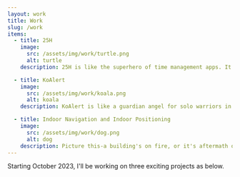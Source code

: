```yaml
---
layout: work
title: Work
slug: /work
items:
  - title: 25H
    image:
      src: /assets/img/work/turtle.png
      alt: turtle
    description: 25H is like the superhero of time management apps. It takes tasks from your messages, emails and even the course schedules on your phone under your permission and assigns them a cozy spot in your day. But it's not just about organizing your time. 25H is all about positive reinforcement. When you conquer a task, it doesn't just silently check off the box; it throws a virtual party! And, if you ever want to take a stroll down memory lane, 25H keeps a track record of all your triumphs. It's like a highlight reel of your productivity, showing you just how awesome you've been over time. - Update (April 2024): Permissions and privacy issues, gotta be redesigned..)

  - title: KoAlert
    image:
      src: /assets/img/work/koala.png
      alt: koala
    description: KoAlert is like a guardian angel for solo warriors in the world. Just like koalas, who are often solo artists, many people are navigating life alone nowadays. KoAlert steps in when trouble hits, acting as a lifeline. "Ko" stands for cooperation, and "Alert" is the beacon of help. With wearable devices and other methods, it shoots out distress signals to chosen contacts or even nearby good Samaritans. It's a safety net that turns loneliness into a team effort for survival.- Update (April 2024): MVP finished.

  - title: Indoor Navigation and Indoor Positioning
    image:
      src: /assets/img/work/dog.png
      alt: dog
    description: Picture this-a building's on fire, or it's aftermath of an earthquake—traditional navigation won't cut it. But enter 5G magic! This semester project dives into how 5G can revolutionize indoor navigation, especially when teamed up with a smart robot. Think of it as a search dog guiding firefighters through chaos, making rescue missions smoother and more effective. - Update (April 2024): my part involved deep learning has finished, it contributes to Mohsen's research.
---
```



Starting October 2023, I'll be working on three exciting projects as below.

<br />

<br />